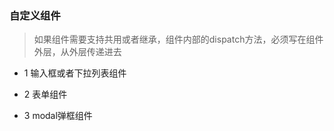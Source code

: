 ### 自定义组件
>如果组件需要支持共用或者继承，组件内部的dispatch方法，必须写在组件外层，从外层传递进去
* 1 输入框或者下拉列表组件

* 2 表单组件

* 3 modal弹框组件
